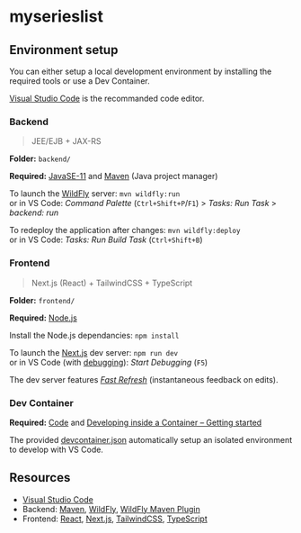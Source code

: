 # myserieslist

## Environment setup

You can either setup a local development environment by installing the required tools or use a Dev Container.

[Visual Studio Code](https://code.visualstudio.com) is the recommanded code editor.

### Backend

> JEE/EJB + JAX-RS

**Folder:** `backend/`

**Required:** [JavaSE-11](https://adoptium.net) and [Maven](https://maven.apache.org) (Java project manager)

To launch the [WildFly](https://www.wildfly.org) server: `mvn wildfly:run`\
or in VS Code:
_Command Palette_ (`Ctrl+Shift+P`/`F1`) > _Tasks: Run Task_ > _backend: run_

To redeploy the application after changes: `mvn wildfly:deploy`\
or in VS Code: _Tasks: Run Build Task_ (`Ctrl+Shift+B`)

### Frontend

> Next.js (React) + TailwindCSS + TypeScript

**Folder:** `frontend/`

**Required:** [Node.js](https://nodejs.dev)

Install the Node.js dependancies: `npm install`

To launch the [Next.js](https://nextjs.org) dev server: `npm run dev`\
or in VS Code (with [debugging](https://code.visualstudio.com/docs/editor/debugging)): _Start Debugging_ (`F5`)

The dev server features [_Fast Refresh_](https://nextjs.org/docs/basic-features/fast-refresh) (instantaneous feedback on edits).

### Dev Container

**Required:** [Code](https://code.visualstudio.com) and [Developing inside a Container – Getting started](https://code.visualstudio.com/docs/remote/containers#_getting-started)

The provided [devcontainer.json](/.devcontainer/devcontainer.json) automatically setup an isolated environment to develop with VS Code.

## Resources

- [Visual Studio Code](https://code.visualstudio.com/docs)
- Backend: [Maven](https://maven.apache.org), [WildFly](https://www.wildfly.org), [WildFly Maven Plugin](https://docs.jboss.org/wildfly/plugins/maven/latest/)
- Frontend: [React](https://reactjs.org), [Next.js](https://nextjs.org), [TailwindCSS](https://tailwindcss.com), [TypeScript](https://www.typescriptlang.org)
